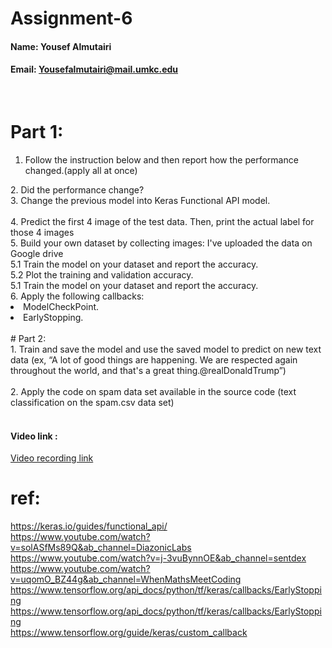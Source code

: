 # Assignment-6


#### Name: Yousef Almutairi
#### Email: Yousefalmutairi@mail.umkc.edu

<br/>
 
# Part 1: <br/>
1. Follow the instruction below and then report how the performance changed.(apply all at once)
<img src="https://github.com/UMKC-APL-PythonDeepLearing/assignment-6-Yousefalmutairi91/blob/main/Screenshots/1.png" alt="">
<br/>
2. Did the performance change? <br/>
<img src="https://github.com/UMKC-APL-PythonDeepLearing/assignment-6-Yousefalmutairi91/blob/main/Screenshots/2.png" alt="">
<br/>
3. Change the previous model into Keras Functional API model. <br/>
<img src="https://github.com/UMKC-APL-PythonDeepLearing/assignment-6-Yousefalmutairi91/blob/main/Screenshots/3.png" alt="">

<img src="https://github.com/UMKC-APL-PythonDeepLearing/assignment-6-Yousefalmutairi91/blob/main/Screenshots/4.png" alt="">
<br/>
4. Predict the first 4 image of the test data. Then, print the actual label for those 4 images                 <br/>
<img src="https://github.com/UMKC-APL-PythonDeepLearing/assignment-6-Yousefalmutairi91/blob/main/Screenshots/5.png" alt="">
<br/>
 5. Build your own dataset by collecting images: I've uploaded the data on Google drive  <br/>
<img src="https://github.com/UMKC-APL-PythonDeepLearing/assignment-6-Yousefalmutairi91/blob/main/Screenshots/6.png" alt="">
<br/>
 5.1 Train the model on your dataset and report the accuracy.                <br/>
<img src="https://github.com/UMKC-APL-PythonDeepLearing/assignment-6-Yousefalmutairi91/blob/main/Screenshots/7.png" alt="">
<br/>
5.2 Plot the training and validation accuracy. <br/>
<img src="https://github.com/UMKC-APL-PythonDeepLearing/assignment-6-Yousefalmutairi91/blob/main/Screenshots/8.png" alt="">

<br/> 
 5.1 Train the model on your dataset and report the accuracy.                <br/>
 6. Apply the following callbacks:
<li> ModelCheckPoint. </li>
<li> EarlyStopping.  </li>   <br/>
<img src="https://github.com/UMKC-APL-PythonDeepLearing/assignment-6-Yousefalmutairi91/blob/main/Screenshots/9.png" alt="">

<br/>
       # Part 2: <br/>
1. Train and save the model and use the saved model to predict on new text data (ex, “A lot of good things are happening. We are respected again throughout the world, and that's a great thing.@realDonaldTrump”)
                 <br/>
<img src="https://github.com/UMKC-APL-PythonDeepLearing/assignment-6-Yousefalmutairi91/blob/main/Screenshots/10.png" alt="">

<img src="https://github.com/UMKC-APL-PythonDeepLearing/assignment-6-Yousefalmutairi91/blob/main/Screenshots/12.png" alt="">

<br/>
 2. Apply the code on spam data set available in the source code (text classification on the spam.csv data set)                <br/>
<img src="https://github.com/UMKC-APL-PythonDeepLearing/assignment-6-Yousefalmutairi91/blob/main/Screenshots/13.png" alt="">

<img src="https://github.com/UMKC-APL-PythonDeepLearing/assignment-6-Yousefalmutairi91/blob/main/Screenshots/14.png" alt="">



<h4> Video link : </h4>
<a href="https://drive.google.com/file/d/1XhZremy358Sk_lr7hDk5AHfbeFao0X0Y/view?usp=sharing" rel="nofollow">Video recording link</a> </br>



# ref: 

https://keras.io/guides/functional_api/ <br/>
https://www.youtube.com/watch?v=solASfMs89Q&ab_channel=DiazonicLabs <br/>
https://www.youtube.com/watch?v=j-3vuBynnOE&ab_channel=sentdex <br/>
https://www.youtube.com/watch?v=uqomO_BZ44g&ab_channel=WhenMathsMeetCoding <br/>
https://www.tensorflow.org/api_docs/python/tf/keras/callbacks/EarlyStopping <br/>
https://www.tensorflow.org/api_docs/python/tf/keras/callbacks/EarlyStopping <br/>
https://www.tensorflow.org/guide/keras/custom_callback <br/>
